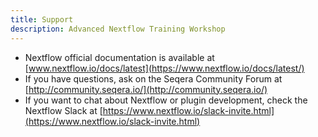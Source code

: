 ```yaml
---
title: Support
description: Advanced Nextflow Training Workshop
---
```


-   Nextflow official documentation is available at [www.nextflow.io/docs/latest](https://www.nextflow.io/docs/latest/)
-   If you have questions, ask on the Seqera Community Forum at [http://community.seqera.io/](http://community.seqera.io/)
-   If you want to chat about Nextflow or plugin development, check the Nextflow Slack at [https://www.nextflow.io/slack-invite.html](https://www.nextflow.io/slack-invite.html)
